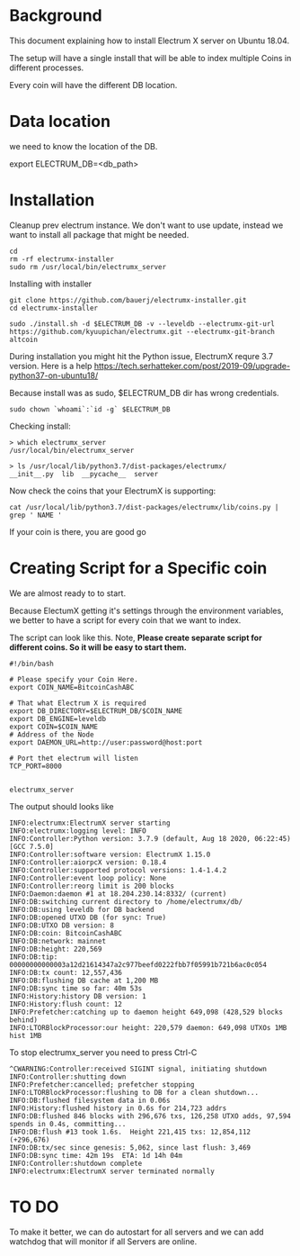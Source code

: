 # Background #

This document explaining how to install Electrum X server on Ubuntu 18.04.

The setup will have a single install that will be able to index multiple Coins in different processes.

Every coin will have the different DB location.

# Data location #

we need to know the location of the DB.

export ELECTRUM_DB=<db_path>

# Installation

Cleanup prev electrum instance. We don't want to use update, instead we want to install all package that might be needed. 
```
cd
rm -rf electrumx-installer
sudo rm /usr/local/bin/electrumx_server
```

Installing with installer
```
git clone https://github.com/bauerj/electrumx-installer.git
cd electrumx-installer

sudo ./install.sh -d $ELECTRUM_DB -v --leveldb --electrumx-git-url https://github.com/kyuupichan/electrumx.git --electrumx-git-branch altcoin
```
During installation you might hit the Python issue, ElectrumX requre 3.7 version. 
Here is a help  https://tech.serhatteker.com/post/2019-09/upgrade-python37-on-ubuntu18/

Because install was as sudo, $ELECTRUM_DB dir has wrong credentials. 

```
sudo chown `whoami`:`id -g` $ELECTRUM_DB
```

Checking install:
```
> which electrumx_server
/usr/local/bin/electrumx_server

> ls /usr/local/lib/python3.7/dist-packages/electrumx/
__init__.py  lib  __pycache__  server
```

Now check the coins that your ElectrumX is supporting:
```
cat /usr/local/lib/python3.7/dist-packages/electrumx/lib/coins.py | grep ' NAME '
```
If your coin is there, you are good go

# Creating Script for a Specific coin #

We are almost ready to to start.

Because ElectumX getting it's settings through the environment variables, 
we better to have a script for every coin that we want to index. 

The script can look like this. Note, **Please create separate script for different coins. So it will be easy to start them.**

```
#!/bin/bash

# Please specify your Coin Here.
export COIN_NAME=BitcoinCashABC

# That what Electrum X is required
export DB_DIRECTORY=$ELECTRUM_DB/$COIN_NAME
export DB_ENGINE=leveldb
export COIN=$COIN_NAME
# Address of the Node
export DAEMON_URL=http://user:password@host:port

# Port thet electrum will listen
TCP_PORT=8000


electrumx_server
```

The output should looks like
```
INFO:electrumx:ElectrumX server starting
INFO:electrumx:logging level: INFO
INFO:Controller:Python version: 3.7.9 (default, Aug 18 2020, 06:22:45)  [GCC 7.5.0]
INFO:Controller:software version: ElectrumX 1.15.0
INFO:Controller:aiorpcX version: 0.18.4
INFO:Controller:supported protocol versions: 1.4-1.4.2
INFO:Controller:event loop policy: None
INFO:Controller:reorg limit is 200 blocks
INFO:Daemon:daemon #1 at 18.204.230.14:8332/ (current)
INFO:DB:switching current directory to /home/electrumx/db/
INFO:DB:using leveldb for DB backend
INFO:DB:opened UTXO DB (for sync: True)
INFO:DB:UTXO DB version: 8
INFO:DB:coin: BitcoinCashABC
INFO:DB:network: mainnet
INFO:DB:height: 220,569
INFO:DB:tip: 00000000000003a12d21614347a2c977beefd0222fbb7f05991b721b6ac0c054
INFO:DB:tx count: 12,557,436
INFO:DB:flushing DB cache at 1,200 MB
INFO:DB:sync time so far: 40m 53s
INFO:History:history DB version: 1
INFO:History:flush count: 12
INFO:Prefetcher:catching up to daemon height 649,098 (428,529 blocks behind)
INFO:LTORBlockProcessor:our height: 220,579 daemon: 649,098 UTXOs 1MB hist 1MB
```

To stop electrumx_server you need to press Ctrl-C

```
^CWARNING:Controller:received SIGINT signal, initiating shutdown
INFO:Controller:shutting down
INFO:Prefetcher:cancelled; prefetcher stopping
INFO:LTORBlockProcessor:flushing to DB for a clean shutdown...
INFO:DB:flushed filesystem data in 0.06s
INFO:History:flushed history in 0.6s for 214,723 addrs
INFO:DB:flushed 846 blocks with 296,676 txs, 126,258 UTXO adds, 97,594 spends in 0.4s, committing...
INFO:DB:flush #13 took 1.6s.  Height 221,415 txs: 12,854,112 (+296,676)
INFO:DB:tx/sec since genesis: 5,062, since last flush: 3,469
INFO:DB:sync time: 42m 19s  ETA: 1d 14h 04m
INFO:Controller:shutdown complete
INFO:electrumx:ElectrumX server terminated normally
```

# TO DO

To make it better, we can do autostart for all servers and we can add watchdog that will monitor if all Servers are online.


